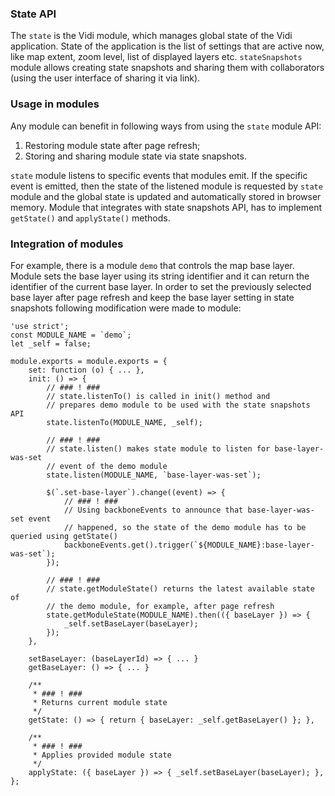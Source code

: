 ### State API

The `state` is the Vidi module, which manages global state of the Vidi application. State of the application is the list of settings that are active now, like map extent, zoom level, list of displayed layers etc. `stateSnapshots` module allows creating state snapshots  and sharing them with collaborators (using the user interface of sharing it via link).

### Usage in modules

Any module can benefit in following ways from using the `state` module API:

1. Restoring module state after page refresh;
2. Storing and sharing module state via state snapshots.

`state` module listens to specific events that modules emit. If the specific event is emitted, then the state of the listened module is requested by `state` module and the global state is updated and automatically stored in browser memory. Module that integrates with state snapshots API, has to implement `getState()` and `applyState()` methods.

### Integration of modules

For example, there is a module `demo` that controls the map base layer. Module sets the base layer using its string identifier and it can return the identifier of the current base layer. In order to set the previously selected base layer after page refresh and keep the base layer setting in state snapshots following modification were made to module:

```
'use strict';
const MODULE_NAME = `demo`;
let _self = false;

module.exports = module.exports = {
    set: function (o) { ... },
    init: () => {
        // ### ! ###
        // state.listenTo() is called in init() method and
        // prepares demo module to be used with the state snapshots API 
        state.listenTo(MODULE_NAME, _self);

        // ### ! ###
        // state.listen() makes state module to listen for base-layer-was-set
        // event of the demo module
        state.listen(MODULE_NAME, `base-layer-was-set`);
        
        $(`.set-base-layer`).change((event) => {
            // ### ! ###
            // Using backboneEvents to announce that base-layer-was-set event
            // happened, so the state of the demo module has to be queried using getState()
            backboneEvents.get().trigger(`${MODULE_NAME}:base-layer-was-set`);
        });

        // ### ! ###
        // state.getModuleState() returns the latest available state of
        // the demo module, for example, after page refresh
        state.getModuleState(MODULE_NAME).then(({ baseLayer }) => {
            _self.setBaseLayer(baseLayer);
        });
    },

    setBaseLayer: (baseLayerId) => { ... }
    getBaseLayer: () => { ... }

    /**
     * ### ! ###
     * Returns current module state
     */
    getState: () => { return { baseLayer: _self.getBaseLayer() }; },

    /**
     * ### ! ###
     * Applies provided module state
     */
    applyState: ({ baseLayer }) => { _self.setBaseLayer(baseLayer); },
};
```
